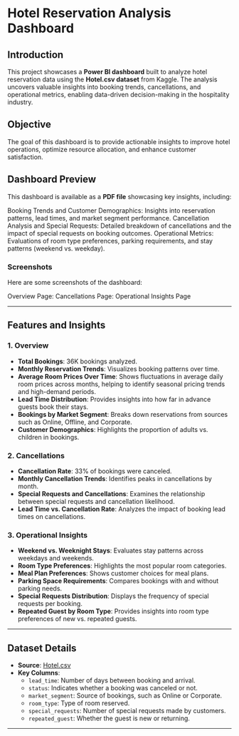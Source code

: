 # Hotel Reservation Analysis Dashboard

## Introduction
This project showcases a **Power BI dashboard** built to analyze hotel reservation data using the **Hotel.csv dataset** from Kaggle. The analysis uncovers valuable insights into booking trends, cancellations, and operational metrics, enabling data-driven decision-making in the hospitality industry.

## Objective
The goal of this dashboard is to provide actionable insights to improve hotel operations, optimize resource allocation, and enhance customer satisfaction.

## Dashboard Preview
This dashboard is available as a **PDF file** showcasing key insights, including:

Booking Trends and Customer Demographics: Insights into reservation patterns, lead times, and market segment performance.
Cancellation Analysis and Special Requests: Detailed breakdown of cancellations and the impact of special requests on booking outcomes.
Operational Metrics: Evaluations of room type preferences, parking requirements, and stay patterns (weekend vs. weekday).

### Screenshots
Here are some screenshots of the dashboard:

Overview Page:
Cancellations Page:
Operational Insights Page

---

## Features and Insights

### **1. Overview**
- **Total Bookings**: 36K bookings analyzed.
- **Monthly Reservation Trends**: Visualizes booking patterns over time.
- **Average Room Prices Over Time**: Shows fluctuations in average daily room prices across months, helping to identify seasonal pricing trends and high-demand periods.
- **Lead Time Distribution**: Provides insights into how far in advance guests book their stays.
- **Bookings by Market Segment**: Breaks down reservations from sources such as Online, Offline, and Corporate.
- **Customer Demographics**: Highlights the proportion of adults vs. children in bookings.

### **2. Cancellations**
- **Cancellation Rate**: 33% of bookings were canceled.
- **Monthly Cancellation Trends**: Identifies peaks in cancellations by month.
- **Special Requests and Cancellations**: Examines the relationship between special requests and cancellation likelihood.
- **Lead Time vs. Cancellation Rate**: Analyzes the impact of booking lead times on cancellations.

### **3. Operational Insights**
- **Weekend vs. Weeknight Stays**: Evaluates stay patterns across weekdays and weekends.
- **Room Type Preferences**: Highlights the most popular room categories.
- **Meal Plan Preferences**: Shows customer choices for meal plans.
- **Parking Space Requirements**: Compares bookings with and without parking needs.
- **Special Requests Distribution**: Displays the frequency of special requests per booking.
- **Repeated Guest by Room Type**: Provides insights into room type preferences of new vs. repeated guests.

---

## Dataset Details
- **Source**: [Hotel.csv](https://www.kaggle.com/datasets/ahmedwaelnasef/hotel-booking/data)
- **Key Columns**:
  - `lead_time`: Number of days between booking and arrival.
  - `status`: Indicates whether a booking was canceled or not.
  - `market_segment`: Source of bookings, such as Online or Corporate.
  - `room_type`: Type of room reserved.
  - `special_requests`: Number of special requests made by customers.
  - `repeated_guest`: Whether the guest is new or returning.

---
